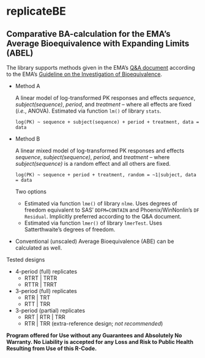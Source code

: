 # replicateBE
## Comparative BA-calculation for the EMA’s Average Bioequivalence with Expanding Limits (ABEL)

The library supports methods given in the EMA’s [Q&A document](http://www.ema.europa.eu/docs/en_GB/document_library/Scientific_guideline/2009/09/WC500002963.pdf) according to the EMA’s [Guideline on the Investigation of Bioequivalence](http://www.ema.europa.eu/docs/en_GB/document_library/Scientific_guideline/2010/01/WC500070039.pdf).


- Method A
  
  A linear model of log-transformed PK responses and effects _sequence_, _subject(sequence)_, _period_, and _treatment_ – where all effects are fixed (_i.e._, ANOVA). Estimated via function ```lm()``` of library ```stats```.
  ```Rscript
  log(PK) ~ sequence + subject(sequence) + period + treatment, data = data
  ```
  
- Method B
  
  A linear mixed model of log-transformed PK responses and effects _sequence_, _subject(sequence)_, _period_, and _treatment_ – where _subject(sequence)_ is a random effect and all others are fixed.
  ```RScript
  log(PK) ~ sequence + period + treatment, random = ~1|subject, data = data
  ```
  Two options
    - Estimated via function ```lme()``` of library ```nlme```. Uses degrees of freedom equivalent to SAS’ ```DDFM=CONTAIN``` and Phoenix/WinNonlin’s ```DF Residual```. Implicitly preferred according to the Q&A document.
    - Estimated via function ```lmer()``` of library ```lmerTest```. Uses Satterthwaite’s degrees of freedom.


- Conventional (unscaled) Average Bioequivalence (ABE) can be calculated as well.

Tested designs
- 4-period (full) replicates
  - RTRT | TRTR
  - RTTR | TRRT
- 3-period (full) replicates
  - RTR | TRT
  - RTT | TRR
- 3-period (partial) replicates
  - RRT | RTR | TRR
  - RTR | TRR (extra-reference design; _not recommended_)

**Program offered for Use without any Guarantees and Absolutely No Warranty. No Liability is accepted for any Loss and Risk to Public Health Resulting from Use of this R-Code.**
